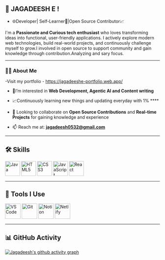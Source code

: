 ## 👋 JAGADEESH E !

- 🌐Developer| Self-Learner🚀|Open Source Contributor📈

I'm a **Passionate and Curious tech enthusiast** who loves transforming ideas into functional, user-friendly applications. I actively explore modern web technologies, build real-world projects, and continuously challenge myself to grow.I involved in open source to support community and gain knowledge through contribution.Analyzing and sary focus.

---

### 👨‍💻 About Me
-Visit my portfolio - https://jagadeeshe-portfolio.web.app/ 

- 📌I’m interested in **Web Development, Agentic AI and Content writing**  
- 📈Continuously learning new things and updating everyday with 1% ****  
- 🤝 Looking to collaborate on **Open Source Contributions** and **Real-time Projects**  for gaining knowledge and experience

- 📫 Reach me at: **jagadeesh0532@gmail.com**

---

## 🛠️ Skills

<p>
  <img width="48" height="48" src="https://img.icons8.com/color/48/java-coffee-cup-logo--v1.png" alt="Java"/>
  <img width="48" height="48" src="https://img.icons8.com/color/48/html-5--v1.png" alt="HTML5"/>
  <img width="48" height="48" src="https://img.icons8.com/color/48/css3.png" alt="CSS3"/>
  <img width="48" height="48" src="https://img.icons8.com/color/48/javascript--v1.png" alt="JavaScript"/>
  <img width="48" height="48" src="https://img.icons8.com/external-tal-revivo-color-tal-revivo/48/external-react-a-javascript-library-for-building-user-interfaces-logo-color-tal-revivo.png" alt="React"/>
  <ing width="48" height="48" src="https://img.icons8.com/?size=100&id=hsPbhkOH4FMe&format=png&color=000000" />
</p>

---

## 🧰 Tools I Use

<p>
  <img height="50" width="50" src="https://img.icons8.com/color/48/000000/visual-studio-code-2019.png" alt="VS Code"/>
  <img height="50" width="50" src="https://img.icons8.com/color/50/000000/git.png" alt="Git"/>
  <img height="50" src="https://img.icons8.com/color/480/null/notion--v1.png" alt="Notion"/>
  <img height="50" src="https://img.shields.io/badge/Netlify-00C7B7?style=for-the-badge&logo=netlify&logoColor=white" alt="Netlify"/>

---

## 📊 GitHub Activity

[![Jagadeesh's github activity graph](https://github-readme-activity-graph.vercel.app/graph?username=Jaga5342&bg_color=ffcfe9&color=9e4c98&line=9e4c98&point=403d3d&area=true&hide_border=true)](https://github.com/ashutosh00710/github-readme-activity-graph)

<!---
Jaga5342/Jaga5342 is a ✨ special ✨ repository because its `README.md` (this file) appears on your GitHub profile.
You can click the Preview link to take a look at your changes.
--->
